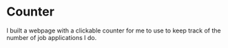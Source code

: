 # Counter
I built a webpage with a clickable counter for me to use to keep track of the number of job applications I do. 
